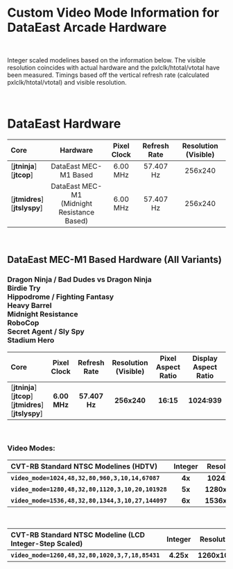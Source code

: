 
# Custom Video Mode Information for DataEast Arcade Hardware

<br>

Integer scaled modelines based on the information below. The visible resolution coincides with actual hardware and the pxlclk/htotal/vtotal have been measured. Timings based off the vertical refresh rate (calculated pxlclk/htotal/vtotal) and visible resolution.

<br>

# DataEast Hardware

| Core | Hardware | Pixel Clock | Refresh Rate | Resolution (Visible) |
|:--|:--:|:--:|:--:|:--:|
[**jtninja**]<br>[**jtcop**] | DataEast MEC-M1 Based | 6.00 MHz | 57.407 Hz | 256x240 |
[**jtmidres**]<br>[**jtslyspy**] | DataEast MEC-M1<br>(Midnight Resistance Based) | 6.00 MHz | 57.407 Hz | 256x240 |

<br>

## DataEast MEC-M1 Based Hardware (All Variants)

### Dragon Ninja / Bad Dudes vs Dragon Ninja<br>Birdie Try<br>Hippodrome / Fighting Fantasy<br>Heavy Barrel<br>Midnight Resistance<br>RoboCop<br>Secret Agent / Sly Spy<br>Stadium Hero

| Core | Pixel Clock | Refresh Rate | Resolution (Visible) | Pixel Aspect Ratio | Display Aspect Ratio |
|:--|:--:|:--:|:--:|:--:|:--:|
[**jtninja**]<br>[**jtcop**]<br>[**jtmidres**]<br>[**jtslyspy**] | **6.00 MHz** | **57.407 Hz** | **256x240** | **16:15** | **1024:939** |

<br>

### Video Modes:

| CVT-RB Standard NTSC Modelines (HDTV) | Integer | Resolution | Horizontal |
|:--|:--:|:--:|:--:|
**`video_mode=1024,48,32,80,960,3,10,14,67087`**    | **4x** | **1024x960**  | **4x** |
**`video_mode=1280,48,32,80,1120,3,10,20,101928`**  | **5x** | **1280x1200** | **5x** |
**`video_mode=1536,48,32,80,1344,3,10,27,144097`**  | **6x** | **1536x1440** | **6x** |

<br>

| CVT-RB Standard NTSC Modeline (LCD Integer-Step Scaled) | Integer | Resolution | Horizontal | vscale_mode |
|:--|:--:|:--:|:--:|:--:|
**`video_mode=1260,48,32,80,1020,3,7,18,85431`** | **4.25x** | **1260x1020** | **4.5x** | **3** |

<br>
